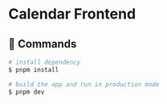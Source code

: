 # Calendar Frontend

## 📓 Commands

```bash
# install dependency
$ pnpm install

# build the app and run in production mode
$ pnpm dev

```
